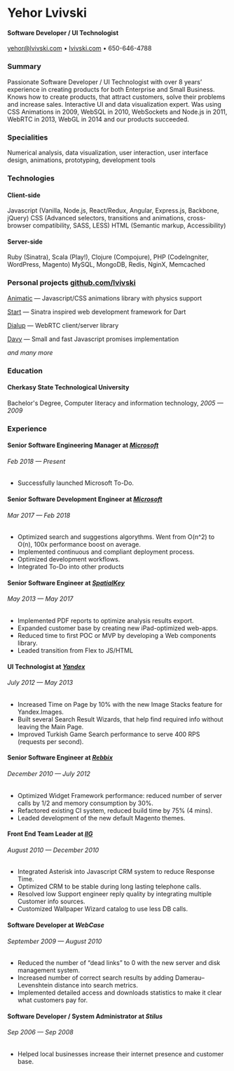 Yehor Lvivski
=============

#### Software Developer / UI Technologist
[yehor@lvivski.com](mailto:yehor@lvivski.com) • [lvivski.com](http://lvivski.com "Yehor Lvivski") • 650-646-4788

### Summary
Passionate Software Developer / UI Technologist with over 8 years’ experience in creating products for both Enterprise and Small Business. Knows how to create products, that attract customers, solve their problems and increase sales. Interactive UI and data visualization expert. Was using CSS Animations in 2009, WebSQL in 2010, WebSockets and Node.js in 2011, WebRTC in 2013, WebGL in 2014 and our products succeeded.

### Specialities
Numerical analysis, data visualization, user interaction, user interface design, animations, prototyping, development tools

### Technologies
#### Client-side
Javascript (Vanilla, Node.js, React/Redux, Angular, Express.js, Backbone, jQuery)
CSS (Advanced selectors, transitions and animations, cross-browser compatibility, SASS, LESS)
HTML (Semantic markup, Accessibility)

#### Server-side
Ruby (Sinatra), Scala (Play!), Clojure (Compojure), PHP (CodeIngniter, WordPress, Magento)
MySQL, MongoDB, Redis, NginX, Memcached

### Personal projects [github.com/lvivski](http://github.com/lvivski "Yehor Lvivski's Github")
[Animatic](http://lvivski.com/animatic "Animatic") — Javascript/CSS animations library with physics support

[Start](http://lvivski.com/start "Start") — Sinatra inspired web development framework for Dart

[Dialup](https://github.com/lvivski/dialup "Dialup") — WebRTC client/server library

[Davy](https://github.com/lvivski/davy "Davy") — Small and fast Javascript promises implementation

_and many more_

### Education
#### Cherkasy State Technological University
Bachelor's Degree, Computer literacy and information technology, _2005 — 2009_

### Experience
#### Senior Software Engineering Manager at _[Microsoft](http://microsoft.com "Microsoft")_
###### Feb 2018 — Present
* Successfully launched Microsoft To-Do.

#### Senior Software Development Engineer at _[Microsoft](http://microsoft.com "Microsoft")_
###### Mar 2017 — Feb 2018
* Optimized search and suggestions algorythms. Went from O(n^2) to O(n), 100x performance boost on average.
* Implemented continuous and compliant deployment process.
* Optimized development workflows.
* Integrated To-Do into other products

#### Senior Software Engineer at _[SpatialKey](http://spatialkey.com "SpatialKey")_
###### May 2013 — May 2017
* Implemented PDF reports to optimize analysis results export.
* Expanded customer base by creating new iPad-optimized web-apps.
* Reduced time to first POC or MVP by developing a Web components library.
* Leaded transition from Flex to JS/HTML

#### UI Technologist at _[Yandex](http://yandex.com "Yandex")_
###### July 2012 — May 2013
* Increased Time on Page by 10% with the new Image Stacks feature for Yandex.Images.
* Built several Search Result Wizards, that help find required info without leaving the Main Page.
* Improved Turkish Game Search performance to serve 400 RPS (requests per second).

#### Senior Software Engineer at _[Rebbix](http://rebbix.com "Rebbix")_
###### December 2010 — July 2012
* Optimized Widget Framework performance: reduced number of server calls by 1/2 and memory consumption by 30%.
* Refactored existing CI system, reduced build time by 75% (4 mins).
* Leaded development of the new default Magento themes.

#### Front End Team Leader at _[IIG](http://iig-global.com "IIG Global")_
###### August 2010 — December 2010
* Integrated Asterisk into Javascript CRM system to reduce Response Time.
* Optimized CRM to be stable during long lasting telephone calls.
* Resolved low Support engineer reply quality by integrating multiple Customer info sources.
* Customized Wallpaper Wizard catalog to use less DB calls.

#### Software Developer at _WebCase_
###### September 2009 — August 2010
* Reduced the number of “dead links” to 0 with the new server and disk management system.
* Increased number of correct search results by adding Damerau–Levenshtein distance into search metrics.
* Implemented detailed access and downloads statistics to make it clear what customers pay for.

#### Software Developer / System Administrator at _Stilus_
###### Sep 2006 — Sep 2008
* Helped local businesses increase their internet presence and customer base.
